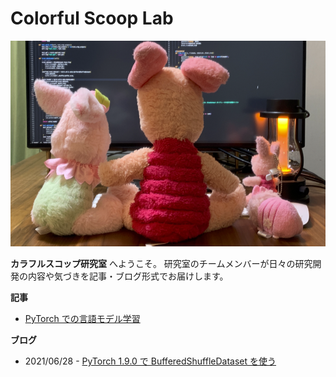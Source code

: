 # Colorful Scoop Lab

![](top.png)

**カラフルスコップ研究室** へようこそ。
研究室のチームメンバーが日々の研究開発の内容や気づきを記事・ブログ形式でお届けします。

**記事**

* [PyTorch での言語モデル学習](article/pytorch_language_model_pipeline)

**ブログ**

* 2021/06/28 - [PyTorch 1.9.0 で BufferedShuffleDataset を使う](blog/20210628-buffereds_shuffle_dataset)
